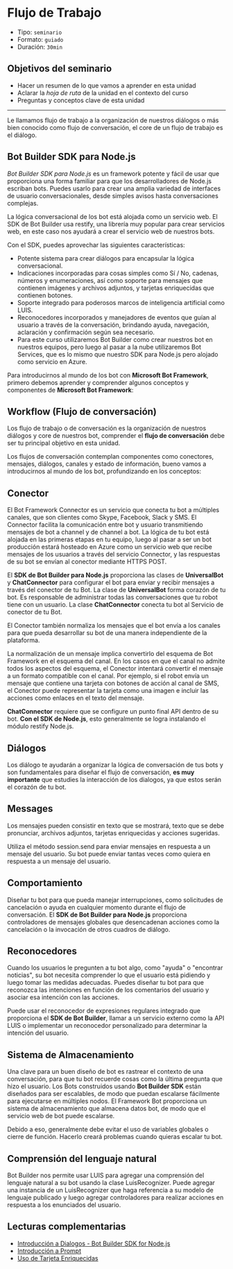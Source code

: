 # Flujo de Trabajo

* Tipo: `seminario`
* Formato: `guiado`
* Duración: `30min`

## Objetivos del seminario

* Hacer un resumen de lo que vamos a aprender en esta unidad
* Aclarar la _hoja de ruta_ de la unidad en el contexto del curso
* Preguntas y conceptos clave de esta unidad

***

Le llamamos flujo de trabajo a la organización de nuestros diálogos o más bien
conocido como flujo de conversación, el core de un flujo de trabajo es el
diálogo.

## Bot Builder SDK para Node.js

_Bot Builder SDK para Node.js_ es un framework potente y fácil de usar que
proporciona una forma familiar para que los desarrolladores de Node.js escriban
bots. Puedes usarlo para crear una amplia variedad de interfaces de usuario
conversacionales, desde simples avisos hasta conversaciones complejas.

La lógica conversacional de los bot está alojada como un servicio web. El SDK de
Bot Builder usa restify, una librería muy popular para crear servicios web, en
este caso nos ayudará a crear el servicio web de nuestros bots.

Con el SDK, puedes aprovechar las siguientes características:

* Potente sistema para crear diálogos para encapsular la lógica conversacional.
* Indicaciones incorporadas para cosas simples como Sí / No, cadenas, números y
  enumeraciones, así como soporte para mensajes que contienen imágenes y
  archivos adjuntos, y tarjetas enriquecidas que contienen botones.
* Soporte integrado para poderosos marcos de inteligencia artificial como LUIS.
* Reconocedores incorporados y manejadores de eventos que guían al usuario a
  través de la conversación, brindando ayuda, navegación, aclaración y
  confirmación según sea necesario.
* Para este curso utilizaremos Bot Builder como crear nuestros bot en nuestros
  equipos, pero luego al pasar a la nube utilizaremos Bot Services, que es lo
  mismo que nuestro SDK para Node.js pero alojado como servicio en Azure.

Para introducirnos al mundo de los bot con **Microsoft Bot Framework**, primero
debemos aprender y comprender algunos conceptos y componentes de **Microsoft Bot
Framework**:

## Workflow (Flujo de conversación)

Los flujo de trabajo o de conversación es la organización de nuestros diálogos y
core de nuestros bot, comprender el **flujo de conversación** debe ser tu
principal objetivo en esta unidad.

Los flujos de conversación contemplan componentes como conectores, mensajes,
diálogos, canales y estado de información, bueno vamos a introducirnos al mundo
de los bot, profundizando en los conceptos:

## Conector

El Bot Framework Connector es un servicio que conecta tu bot a múltiples
canales, que son clientes como Skype, Facebook, Slack y SMS. El Connector
facilita la comunicación entre bot y usuario transmitiendo mensajes de bot a
channel y de channel a bot. La lógica de tu bot está alojada en las primeras
etapas en tu equipo, luego al pasar a ser un bot producción estará hosteado en
Azure como un servicio web que recibe mensajes de los usuarios a través del
servicio Connector, y las respuestas de su bot se envían al conector mediante
HTTPS POST.

El **SDK de Bot Builder para Node.js** proporciona las clases de
**UniversalBot** y **ChatConnector** para configurar el bot para enviar y
recibir mensajes a través del conector de tu Bot. La clase de **UniversalBot**
forma corazón de tu bot. Es responsable de administrar todas las conversaciones
que tu robot tiene con un usuario. La clase **ChatConnector** conecta tu bot al
Servicio de conector de tu Bot.

El Conector también normaliza los mensajes que el bot envía a los canales para
que pueda desarrollar su bot de una manera independiente de la plataforma.

La normalización de un mensaje implica convertirlo del esquema de Bot Framework
en el esquema del canal. En los casos en que el canal no admite todos los
aspectos del esquema, el Conector intentará convertir el mensaje a un formato
compatible con el canal. Por ejemplo, si el robot envía un mensaje que contiene
una tarjeta con botones de acción al canal de SMS, el Conector puede representar
la tarjeta como una imagen e incluir las acciones como enlaces en el texto del
mensaje.

**ChatConnector** requiere que se configure un punto final API dentro de su bot.
**Con el SDK de Node.js**, esto generalmente se logra instalando el módulo
restify Node.js.

## Diálogos

Los diálogo te ayudarán a organizar la lógica de conversación de tus bots y son
fundamentales para diseñar el flujo de conversación, **es muy importante** que
estudies la interacción de los dialogos, ya que estos serán el corazón de tu
bot.

## Messages

Los mensajes pueden consistir en texto que se mostrará, texto que se debe
pronunciar, archivos adjuntos, tarjetas enriquecidas y acciones sugeridas.

Utiliza el método session.send para enviar mensajes en respuesta a un mensaje
del usuario. Su bot puede enviar tantas veces como quiera en respuesta a un
mensaje del usuario.

## Comportamiento

Diseñar tu bot para que pueda manejar interrupciones, como solicitudes de
cancelación o ayuda en cualquier momento durante el flujo de conversación. El
**SDK de Bot Builder para Node.js** proporciona controladores de mensajes
globales que desencadenan acciones como la cancelación o la invocación de otros
cuadros de diálogo.

## Reconocedores

Cuando los usuarios le pregunten a tu bot algo, como "ayuda" o "encontrar
noticias", su bot necesita comprender lo que el usuario está pidiendo y luego
tomar las medidas adecuadas. Puedes diseñar tu bot para que reconozca las
intenciones en función de los comentarios del usuario y asociar esa intención
con las acciones.

Puede usar el reconocedor de expresiones regulares integrado que proporciona el
**SDK de Bot Builder**, llamar a un servicio externo como la API LUIS o
implementar un reconocedor personalizado para determinar la intención del
usuario.

## Sistema de Almacenamiento

Una clave para un buen diseño de bot es rastrear el contexto de una
conversación, para que tu bot recuerde cosas como la última pregunta que hizo el
usuario. Los Bots construidos usando **Bot Builder SDK** están diseñados para
ser escalables, de modo que puedan escalarse fácilmente para ejecutarse en
múltiples nodos. El Framework Bot proporciona un sistema de almacenamiento que
almacena datos bot, de modo que el servicio web de bot puede escalarse.

Debido a eso, generalmente debe evitar el uso de variables globales o cierre de
función. Hacerlo creará problemas cuando quieras escalar tu bot.

## Comprensión del lenguaje natural

Bot Builder nos permite usar LUIS para agregar una comprensión del lenguaje
natural a su bot usando la clase LuisRecognizer. Puede agregar una instancia de
un LuisRecognizer que haga referencia a su modelo de lenguaje publicado y luego
agregar controladores para realizar acciones en respuesta a los enunciados del
usuario.

## Lecturas complementarias

* [Introducción a Dialogos - Bot Builder SDK for Node.js](https://docs.microsoft.com/en-us/bot-framework/nodejs/bot-builder-nodejs-dialog-overview)
* [Introducción a Prompt](https://docs.microsoft.com/en-us/bot-framework/nodejs/bot-builder-nodejs-dialog-prompt)
* [Uso de Tarjeta Enriquecidas](https://docs.microsoft.com/en-us/bot-framework/nodejs/bot-builder-nodejs-send-rich-cards)
